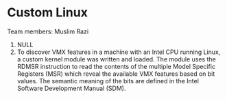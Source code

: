 # Custom Linux

Team members: Muslim Razi

1. NULL
2. To discover VMX features in a machine with an Intel CPU running Linux, a custom kernel module was written and loaded. The module uses the RDMSR instruction to read the contents of the multiple Model Specific Registers (MSR) which reveal the available VMX features based on bit values. The semantic meaning of the bits are defined in the Intel Software Development Manual (SDM).
 
